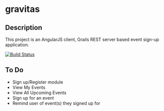 gravitas
======================

## Description
This project is an AngularJS client, Grails REST server based event sign-up application.

[![Build Status](https://drone.io/github.com/asoftwareguy/gravitas/status.png)](https://drone.io/github.com/asoftwareguy/gravitas/latest)

## To Do

- Sign up/Register module
- View My Events
- View All Upcoming Events
- Sign up for an event
- Remind user of event(s) they signed up for
